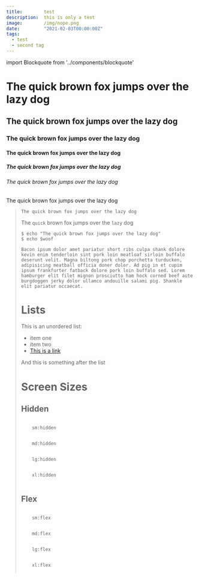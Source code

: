 ```yaml
---
title:        test
description:  this is only a test
image:        /img/nope.png
date:         "2021-02-03T00:00:00Z"
tags:
  - test
  - second tag
---
```


import Blockquote from '../components/blockquote'

# The quick brown fox jumps over the lazy dog
## The quick brown fox jumps over the lazy dog
### The quick brown fox jumps over the lazy dog
#### The quick brown fox jumps over the lazy dog
##### The quick brown fox jumps over the lazy dog
###### The quick brown fox jumps over the lazy dog

The quick brown fox jumps over the lazy dog

<Blockquote
  quote="The quick brown fox jumps over the lazy dog"
  name="Foobar Jones"
/>

`The quick brown fox jumps over the lazy dog`

The `quick` brown fox jumps over the `lazy` dog

```shell
$ echo "The quick brown fox jumps over the lazy dog"
$ echo $woof
```

```
Bacon ipsum dolor amet pariatur short ribs culpa shank dolore kevin enim tenderloin sint pork loin meatloaf sirloin buffalo deserunt velit. Magna biltong pork chop porchetta turducken, adipisicing meatball officia doner dolor. Ad pig in et cupim ipsum frankfurter fatback dolore pork loin buffalo sed. Lorem hamburger elit filet mignon prosciutto ham hock corned beef aute burgdoggen jerky dolor ullamco andouille salami pig. Shankle elit pariatur occaecat.
```

# Lists
This is an unordered list:
- item one
- item two
- [This is a link](/)

And this is something after the list

# Screen Sizes
## Hidden
<div className="sm:hidden">
  <code>
    sm:hidden
  </code>
</div>

<div className="md:hidden">
  <code>
    md:hidden
  </code>
</div>

<div className="lg:hidden">
  <code>
    lg:hidden
  </code>
</div>

<div className="xl:hidden">
  <code>
    xl:hidden
  </code>
</div>

## Flex
<div className="sm:flex">
  <code>
    sm:flex
  </code>
</div>

<div className="md:flex">
  <code>
    md:flex
  </code>
</div>

<div className="lg:flex">
  <code>
    lg:flex
  </code>
</div>

<div className="xl:flex">
  <code>
    xl:flex
  </code>
</div>
